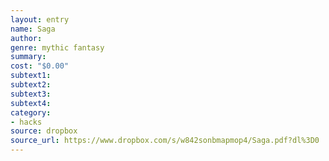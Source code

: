 ```yaml
---
layout: entry 
name: Saga
author: 
genre: mythic fantasy
summary: 
cost: "$0.00"
subtext1: 
subtext2: 
subtext3: 
subtext4: 
category:
- hacks
source: dropbox
source_url: https://www.dropbox.com/s/w842sonbmapmop4/Saga.pdf?dl%3D0
---
```

